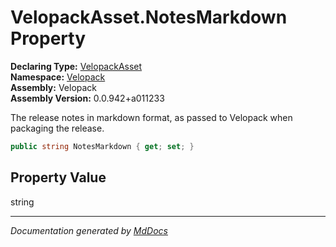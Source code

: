 ﻿<!--  
  <auto-generated>   
    The contents of this file were generated by a tool.  
    Changes to this file may be list if the file is regenerated  
  </auto-generated>   
-->

# VelopackAsset.NotesMarkdown Property

**Declaring Type:** [VelopackAsset](../index.md)  
**Namespace:** [Velopack](../../index.md)  
**Assembly:** Velopack  
**Assembly Version:** 0.0.942+a011233

 The release notes in markdown format, as passed to Velopack when packaging the release. 

```csharp
public string NotesMarkdown { get; set; }
```

## Property Value

string

___

*Documentation generated by [MdDocs](https://github.com/ap0llo/mddocs)*
